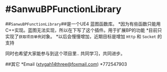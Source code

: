 #SanwuBPFunctionLibrary
======================

##`SanwuBPFunctionLibrary`##是一个UE4 蓝图函数库。
*因为有些函数只能用C++实现。蓝图无法实现，所以在下写了这个插件。用于扩展BP的功能
*目前只实现了`获取项目单例`对象。
*以后会慢慢增加，近期目标是增加 `Http` 和 `Socket` 的支持

同时也希望大家能参与到这个项目里..  共同学习，共同进步。

##其它
*Email (xtygah14three@foxmail.com)
*772547903
